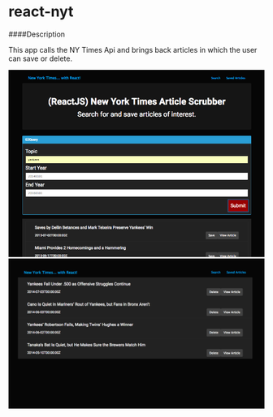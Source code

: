 # react-nyt

####Description

This app calls the NY Times Api and brings back articles in which the user can save or delete.

![alt tag](https://github.com/christiancasal/react-nyt/blob/master/images/react0.png)
![alt tag](https://github.com/christiancasal/react-nyt/blob/master/images/react1.png)


